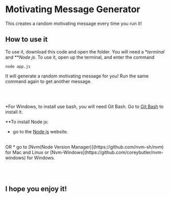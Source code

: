 # Motivating Message Generator

  

This creates a random motivating message every time you run it!

  

## How to use it

  

To use it, download this code and open the folder. You will need a **terminal* and ***Node js*.  To use it, open up the terminal, and enter the command
```
node app.js
```
It will generate a random motivating message for you!  Run the same command again to get another message.

<br><br>


*For Windows, to install use bash, you will need Git Bash.  Go to [Git Bash](https://gitforwindows.org/) to install it.

**To install Node js:
* go to the [Node js](https://nodejs.org/) website. 
<br>
OR
* go to [Nvm(Node Version Manager)](https://github.com/nvm-sh/nvm) for Mac and Linux or [Nvm-Windows](https://github.com/coreybutler/nvm-windows) for Windows.

<br><br>

## I hope you enjoy it!